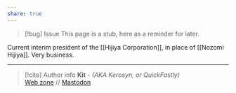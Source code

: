 ```yaml
---
share: true
---
```

> [!bug] Issue
> This page is a stub, here as a reminder for later.

Current interim president of the [[Hijiya Corporation]], in place of [[Nozomi Hijiya]]. Very business.

-----
> [!cite] Author info
> **Kit** - *(AKA Kerosyn, or QuickFastly)*\
> [Web zone](https://kitabe.link) // [Mastodon](https://social.tripulse.net/@kit)